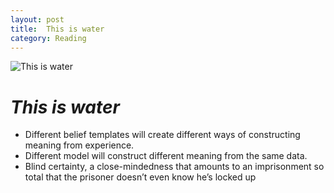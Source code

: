 ```yaml
---
layout: post
title:  This is water
category: Reading
---
```

![This is water](https://images.unsplash.com/photo-1520366498724-709889c0c685?ixlib=rb-1.2.1&auto=format&fit=crop&w=1350&q=80)
# *This is water*
- Different belief templates will create different ways of constructing meaning from experience.
- Different model will construct different meaning from the same data.
- Blind certainty, a close-mindedness that amounts to an imprisonment so total that the prisoner doesn’t even know he’s locked up
